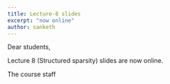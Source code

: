 ```yaml
---
title: Lecture-8 slides
excerpt: "now online"
author: sanketh
---
```


Dear students,

Lecture 8 (Structured sparsity) slides are now online.

The course staff